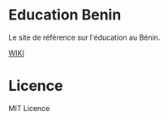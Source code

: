 # Education Benin

Le site de référence sur l'éducation au Bénin.

[WIKI](https://github.com/sogloarcadius/education.benin/wiki)

# Licence

MIT Licence